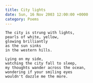 ```yaml
---
title: City lights
date: Sun, 16 Nov 2003 12:00:00 +0000
category: Poems
---
```


    The city is strung with lights,  
    pearls of white, yellow,  
    glowing brilliantly  
    as the sun sinks  
    in the western hills.

    Lying on my side,  
    watching the city fall to sleep,  
    my thoughts wander across the ocean,  
    wondering if your smiling eyes  
    wouldn't dazzle me the more.


